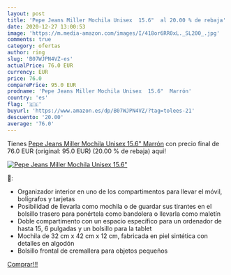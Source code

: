 ```yaml
---
layout: post
title: 'Pepe Jeans Miller Mochila Unisex  15.6"  al 20.00 % de rebaja'
date: 2020-12-27 13:00:53
image: 'https://m.media-amazon.com/images/I/418or6RR0xL._SL200_.jpg'
comments: true
category: ofertas
author: ring
slug: 'B07WJPN4VZ-es'
actualPrice: 76.0 EUR
currency: EUR
price: 76.0
comparePrice: 95.0 EUR
prodname: 'Pepe Jeans Miller Mochila Unisex  15.6"  Marrón'
country: 'es'
flag: '🇪🇸'
buyurl: 'https://www.amazon.es/dp/B07WJPN4VZ/?tag=tolees-21'
descuento: '20.00'
average: '76.0'
---
```


Tienes [Pepe Jeans Miller Mochila Unisex  15.6"  Marrón](https://www.amazon.es/dp/B07WJPN4VZ/?tag=tolees-21) con precio final de  76.0 EUR (original: 95.0 EUR) (20.00 %  de rebaja) aqui!

[![Pepe Jeans Miller Mochila Unisex  15.6" ](https://m.media-amazon.com/images/I/418or6RR0xL._SL200_.jpg)](https://www.amazon.es/dp/B07WJPN4VZ/?tag=tolees-21)

🔎:

- Organizador interior en uno de los compartimentos para llevar el móvil, bolígrafos y tarjetas
- Posibilidad de llevarla como mochila o de guardar sus tirantes en el bolsillo trasero para ponértela como bandolera o llevarla como maletín
- Doble compartimento con un espacio específico para un ordenador de hasta 15, 6 pulgadas y un bolsillo para la tablet
- Mochila de 32 cm x 42 cm x 12 cm, fabricada en piel sintética con detalles en algodón
- Bolsillo frontal de cremallera para objetos pequeños

[Comprar!!!](https://www.amazon.es/dp/B07WJPN4VZ/?tag=tolees-21)

